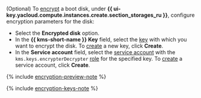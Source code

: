(Optional) To [encrypt](../../compute/concepts/encryption.md) a boot disk, under **{{ ui-key.yacloud.compute.instances.create.section_storages_ru }}**, configure encryption parameters for the disk:

* Select the **Encrypted disk** option.
* In the **{{ kms-short-name }} Key** field, select the [key](../../kms/concepts/key.md) with which you want to encrypt the disk. To [create](../../kms/operations/key.md#create) a new key, click **Create**.
* In the **Service account** field, select the [service account](../../iam/concepts/users/service-accounts.md) with the `kms.keys.encrypterDecrypter` [role](../../iam/concepts/access-control/roles.md#kms-keys-encrypterdecrypter) for the specified key. To [create](../../iam/operations/sa/create.md) a service account, click **Create**.

{% include [encryption-preview-note](encryption-preview-note.md) %}

{% include [encryption-keys-note](encryption-keys-note.md) %}
